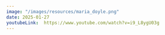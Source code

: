 ```yaml
---
image: "/images/resources/maria_doyle.png"
date: 2025-01-27
youtubeLink:  https://www.youtube.com/watch?v=i9_L8ygU03g
---
```

